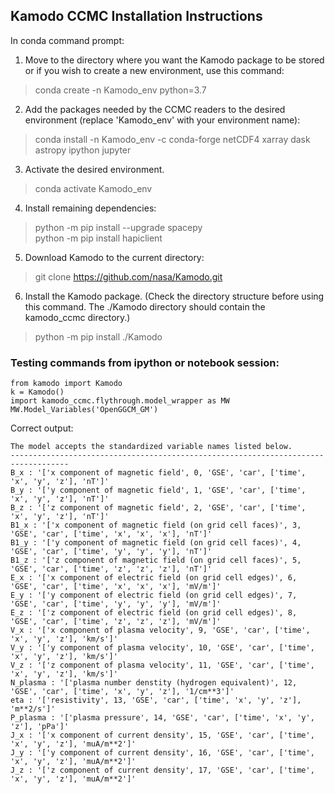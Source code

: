 ## Kamodo CCMC Installation Instructions

In conda command prompt:
1. Move to the directory where you want the Kamodo package to be stored or if you wish to create a new environment, use this command:
> conda create -n Kamodo_env python=3.7  
2. Add the packages needed by the CCMC readers to the desired environment (replace 'Kamodo_env' with your environment name):
> conda install -n Kamodo_env -c conda-forge netCDF4 xarray dask astropy ipython jupyter
3. Activate the desired environment. 
> conda activate Kamodo_env
4. Install remaining dependencies:
> python -m pip install --upgrade spacepy  
> python -m pip install hapiclient
5. Download Kamodo to the current directory:
> git clone https://github.com/nasa/Kamodo.git
6. Install the Kamodo package. (Check the directory structure before using this command. The ./Kamodo directory should contain the kamodo_ccmc directory.)
> python -m pip install ./Kamodo     

### Testing commands from ipython or notebook session:
```
from kamodo import Kamodo
k = Kamodo()  
import kamodo_ccmc.flythrough.model_wrapper as MW  
MW.Model_Variables('OpenGGCM_GM')
```

Correct output:
```
The model accepts the standardized variable names listed below.
-----------------------------------------------------------------------------------
B_x : '['x component of magnetic field', 0, 'GSE', 'car', ['time', 'x', 'y', 'z'], 'nT']'
B_y : '['y component of magnetic field', 1, 'GSE', 'car', ['time', 'x', 'y', 'z'], 'nT']'
B_z : '['z component of magnetic field', 2, 'GSE', 'car', ['time', 'x', 'y', 'z'], 'nT']'
B1_x : '['x component of magnetic field (on grid cell faces)', 3, 'GSE', 'car', ['time', 'x', 'x', 'x'], 'nT']'
B1_y : '['y component of magnetic field (on grid cell faces)', 4, 'GSE', 'car', ['time', 'y', 'y', 'y'], 'nT']'
B1_z : '['z component of magnetic field (on grid cell faces)', 5, 'GSE', 'car', ['time', 'z', 'z', 'z'], 'nT']'
E_x : '['x component of electric field (on grid cell edges)', 6, 'GSE', 'car', ['time', 'x', 'x', 'x'], 'mV/m']'
E_y : '['y component of electric field (on grid cell edges)', 7, 'GSE', 'car', ['time', 'y', 'y', 'y'], 'mV/m']'
E_z : '['z component of electric field (on grid cell edges)', 8, 'GSE', 'car', ['time', 'z', 'z', 'z'], 'mV/m']'
V_x : '['x component of plasma velocity', 9, 'GSE', 'car', ['time', 'x', 'y', 'z'], 'km/s']'
V_y : '['y component of plasma velocity', 10, 'GSE', 'car', ['time', 'x', 'y', 'z'], 'km/s']'
V_z : '['z component of plasma velocity', 11, 'GSE', 'car', ['time', 'x', 'y', 'z'], 'km/s']'
N_plasma : '['plasma number denstity (hydrogen equivalent)', 12, 'GSE', 'car', ['time', 'x', 'y', 'z'], '1/cm**3']'
eta : '['resistivity', 13, 'GSE', 'car', ['time', 'x', 'y', 'z'], 'm**2/s']'
P_plasma : '['plasma pressure', 14, 'GSE', 'car', ['time', 'x', 'y', 'z'], 'pPa']'
J_x : '['x component of current density', 15, 'GSE', 'car', ['time', 'x', 'y', 'z'], 'muA/m**2']'
J_y : '['y component of current density', 16, 'GSE', 'car', ['time', 'x', 'y', 'z'], 'muA/m**2']'
J_z : '['z component of current density', 17, 'GSE', 'car', ['time', 'x', 'y', 'z'], 'muA/m**2']'
```
